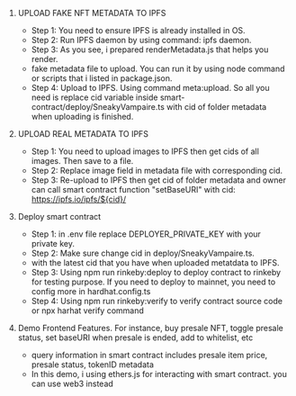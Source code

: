 1. UPLOAD FAKE NFT METADATA TO IPFS
    + Step 1: You need to ensure IPFS is already installed in OS.
    + Step 2: Run IPFS daemon by using command: ipfs daemon.
    + Step 3: As you see, i prepared renderMetadata.js that helps you render.
    + fake metadata file to upload. You can run it by using node command or scripts that i listed in package.json.
    + Step 4: Upload to IPFS. Using command meta:upload. So all you need is replace cid variable inside smart-contract/deploy/SneakyVampaire.ts with cid of folder metadata when uploading is finished.

2. UPLOAD REAL METADATA TO IPFS
    + Step 1: You need to upload images to IPFS then get cids of all images. Then save to a file.
    + Step 2: Replace image field in metadata file with corresponding cid.
    + Step 3: Re-upload to IPFS then get cid of folder metadata and owner can call smart contract function "setBaseURI" with cid: https://ipfs.io/ipfs/${cid}/

3. Deploy smart contract
    + Step 1: in .env file replace DEPLOYER_PRIVATE_KEY with your private key.
    + Step 2: Make sure change cid in deploy/SneakyVampaire.ts.
    + with the latest cid that you have when uploaded metatdata to IPFS.
    + Step 3: Using npm run rinkeby:deploy to deploy contract to rinkeby for testing purpose. If you need to deploy to mainnet, you need to config more in hardhat.config.ts
    + Step 4: Using npm run rinkeby:verify to verify contract source code or npx harhat verify command

4. Demo Frontend Features. For instance, buy presale NFT, toggle presale status, set baseURI when presale is ended, add to whitelist, etc
    + query information in smart contract includes presale item price, presale status, tokenID metadata
    + In this demo, i using ethers.js for interacting with smart contract. you can use web3 instead